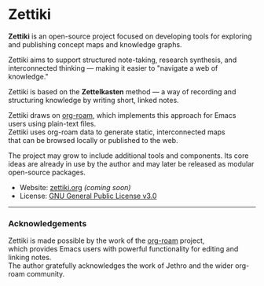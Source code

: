 # Zettiki

**Zettiki** is an open-source project focused on developing tools
for exploring and publishing concept maps and knowledge graphs.

Zettiki aims to support structured note-taking, research synthesis,
and interconnected thinking — making it easier to "navigate a web
of knowledge."

Zettiki is based on the **Zettelkasten** method — a way of
recording and structuring knowledge by writing short, linked notes.

Zettiki draws on [org-roam](https://www.orgroam.com/), which implements this approach for Emacs users using plain-text files.  
Zettiki uses org-roam data to generate static, interconnected maps  
that can be browsed locally or published to the web.

The project may grow to include additional tools and components.
Its core ideas are already in use by the author and may
later be released as modular open-source packages.

- Website: [zettiki.org](https://zettiki.org) *(coming soon)*
- License: [GNU General Public License v3.0](https://www.gnu.org/licenses/gpl-3.0.html)

---

### Acknowledgements

Zettiki is made possible by the work of the [org-roam](https://www.orgroam.com/) project,  
which provides Emacs users with powerful functionality for editing and linking notes.  
The author gratefully acknowledges the work of Jethro and the wider org-roam community.
